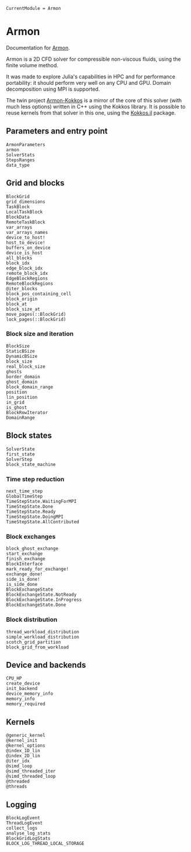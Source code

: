 ```@meta
CurrentModule = Armon
```

# Armon

Documentation for [Armon](https://github.com/Keluaa/Armon.jl).

Armon is a 2D CFD solver for compressible non-viscous fluids, using the finite volume method.

It was made to explore Julia's capabilities in HPC and for performance portability: it should
perform very well on any CPU and GPU.
Domain decomposition using MPI is supported.

The twin project [Armon-Kokkos](https://github.com/Keluaa/Armon-Kokkos) is a mirror of the core of
this solver (with much less options) written in C++ using the Kokkos library.
It is possible to reuse kernels from that solver in this one, using the
[Kokkos.jl](https://github.com/Keluaa/Kokkos.jl) package.

## Parameters and entry point

```@docs
ArmonParameters
armon
SolverStats
StepsRanges
data_type
```

## Grid and blocks

```@docs
BlockGrid
grid_dimensions
TaskBlock
LocalTaskBlock
BlockData
RemoteTaskBlock
var_arrays
var_arrays_names
device_to_host!
host_to_device!
buffers_on_device
device_is_host
all_blocks
block_idx
edge_block_idx
remote_block_idx
EdgeBlockRegions
RemoteBlockRegions
@iter_blocks
block_pos_containing_cell
block_origin
block_at
block_size_at
move_pages(::BlockGrid)
lock_pages(::BlockGrid)
```

### Block size and iteration

```@docs
BlockSize
StaticBSize
DynamicBSize
block_size
real_block_size
ghosts
border_domain
ghost_domain
block_domain_range
position
lin_position
in_grid
is_ghost
BlockRowIterator
DomainRange
```

## Block states

```@docs
SolverState
first_state
SolverStep
block_state_machine
```

### Time step reduction

```@docs
next_time_step
GlobalTimeStep
TimeStepState.WaitingForMPI
TimeStepState.Done
TimeStepState.Ready
TimeStepState.DoingMPI
TimeStepState.AllContributed
```

### Block exchanges

```@docs
block_ghost_exchange
start_exchange
finish_exchange
BlockInterface
mark_ready_for_exchange!
exchange_done!
side_is_done!
is_side_done
BlockExchangeState
BlockExchangeState.NotReady
BlockExchangeState.InProgress
BlockExchangeState.Done
```

### Block distribution

```@docs
thread_workload_distribution
simple_workload_distribution
scotch_grid_partition
block_grid_from_workload
```

## Device and backends

```@docs
CPU_HP
create_device
init_backend
device_memory_info
memory_info
memory_required
```

## Kernels

```@docs
@generic_kernel
@kernel_init
@kernel_options
@index_1D_lin
@index_2D_lin
@iter_idx
@simd_loop
@simd_threaded_iter
@simd_threaded_loop
@threaded
@threads
```

## Logging

```@docs
BlockLogEvent
ThreadLogEvent
collect_logs
analyse_log_stats
BlockGridLogStats
BLOCK_LOG_THREAD_LOCAL_STORAGE
```
